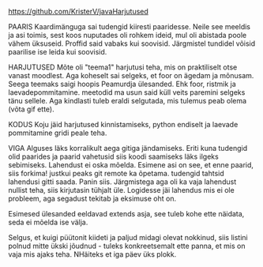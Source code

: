 https://github.com/KristerV/javaHarjutused

PAARIS
Kaardimänguga sai tudengid kiiresti paaridesse. Neile see meeldis ja asi toimis, sest koos nuputades oli rohkem ideid, mul oli abistada poole vähem üksuseid. Proffid said vabaks kui soovisid. Järgmistel tundidel võisid paarilise ise leida kui soovisid.

HARJUTUSED
Mõte oli "teema1" harjutusi teha, mis on praktiliselt otse vanast moodlest. Aga koheselt sai selgeks, et foor on ägedam ja mõnusam. Seega teemaks saigi hoopis Peamurdja ülesanded. Ehk foor, ristmik ja laevadepommitamine. meetodid ma usun said küll veits paremini selgeks tänu sellele. Aga kindlasti tuleb eraldi selgutada, mis tulemus peab olema (võta gif ette).

KODUS
Koju jäid harjutused kinnistamiseks, python endiselt ja laevade pommitamine gridi peale teha.

VIGA
Alguses läks korralikult aega gitiga jändamiseks. Eriti kuna tudengid olid paarides ja paarid vahetusid siis koodi saamiseks läks ilgeks sebimiseks. Lahendust ei oska mõelda. Esimene asi on see, et enne paarid, siis forkima! justkui peaks git remote ka õpetama.
tudengid tahtsid lahendusi gitti saada. Panin siis. Järgmistega aga oli ka vaja lahendust nullist teha, siis kirjutasin tühjalt üle. Logidesse jäi lahendus mis ei ole probleem, aga segadust tekitab ja eksimuse oht on.

Esimesed ülesanded eeldavad extends asja, see tuleb kohe ette näidata, seda ei mõelda ise välja.

Selgus, et kuigi püütonit kiideti ja paljud midagi olevat nokkinud, siis listini polnud mitte ükski jõudnud - tuleks konkreetsemalt ette panna, et mis on vaja mis ajaks teha. NHäiteks et iga päev üks plokk.
